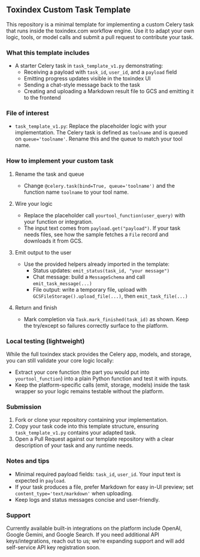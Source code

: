 ## Toxindex Custom Task Template

This repository is a minimal template for implementing a custom Celery task that runs inside the toxindex.com workflow engine. Use it to adapt your own logic, tools, or model calls and submit a pull request to contribute your task.

### What this template includes
- A starter Celery task in `task_template_v1.py` demonstrating:
  - Receiving a payload with `task_id`, `user_id`, and a `payload` field
  - Emitting progress updates visible in the toxindex UI
  - Sending a chat-style message back to the task
  - Creating and uploading a Markdown result file to GCS and emitting it to the frontend

### File of interest
- `task_template_v1.py`: Replace the placeholder logic with your implementation. The Celery task is defined as `toolname` and is queued on `queue='toolname'`. Rename this and the queue to match your tool name.

### How to implement your custom task
1. Rename the task and queue
   - Change `@celery.task(bind=True, queue='toolname')` and the function name `toolname` to your tool name.

2. Wire your logic
   - Replace the placeholder call `yourtool_function(user_query)` with your function or integration.
   - The input text comes from `payload.get("payload")`. If your task needs files, see how the sample fetches a `File` record and downloads it from GCS.

3. Emit output to the user
   - Use the provided helpers already imported in the template:
     - Status updates: `emit_status(task_id, "your message")`
     - Chat message: build a `MessageSchema` and call `emit_task_message(...)`
     - File output: write a temporary file, upload with `GCSFileStorage().upload_file(...)`, then `emit_task_file(...)`

4. Return and finish
   - Mark completion via `Task.mark_finished(task_id)` as shown. Keep the try/except so failures correctly surface to the platform.

### Local testing (lightweight)
While the full toxindex stack provides the Celery app, models, and storage, you can still validate your core logic locally:
- Extract your core function (the part you would put into `yourtool_function`) into a plain Python function and test it with inputs.
- Keep the platform-specific calls (emit, storage, models) inside the task wrapper so your logic remains testable without the platform.

### Submission
1. Fork or clone your repository containing your implementation.
2. Copy your task code into this template structure, ensuring `task_template_v1.py` contains your adapted task.
3. Open a Pull Request against our template repository with a clear description of your task and any runtime needs.

### Notes and tips
- Minimal required payload fields: `task_id`, `user_id`. Your input text is expected in `payload`.
- If your task produces a file, prefer Markdown for easy in-UI preview; set `content_type='text/markdown'` when uploading.
- Keep logs and status messages concise and user-friendly.

### Support
Currently available built-in integrations on the platform include OpenAI, Google Gemini, and Google Search. If you need additional API keys/integrations, reach out to us; we’re expanding support and will add self-service API key registration soon.

